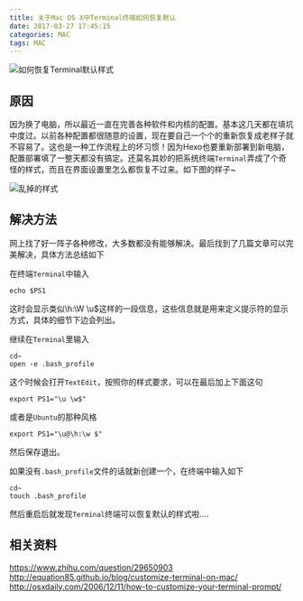 ```yaml
---
title: 关于Mac OS X中Terminal终端如何恢复默认
date: 2017-03-27 17:45:15
categories: MAC
tags: MAC
---
```

![如何恢复Terminal默认样式](http://oddt31b82.bkt.clouddn.com/image/jpg/reset_terminal.jpeg)
## 原因
因为换了电脑，所以最近一直在完善各种软件和内核的配置。基本这几天都在填坑中度过。以前各种配置都很随意的设置，现在要自己一个个的重新恢复成老样子就不容易了。这也是一种工作流程上的坏习惯！因为Hexo也要重新部署到新电脑，配置部署填了一整天都没有搞定。还莫名其妙的把系统终端`Terminal`弄成了个奇怪的样式，而且在界面设置里怎么都恢复不过来。如下图的样子~
<!--more-->
![乱掉的样式](http://oddt31b82.bkt.clouddn.com/image/jpg/reset_terminal_02.jpeg)

## 解决方法
网上找了好一阵子各种修改，大多数都没有能够解决。最后找到了几篇文章可以完美解决，具体方法总结如下

在终端`Terminal`中输入

```
echo $PS1
```

这时会显示类似\h:\W \u\$这样的一段信息，这些信息就是用来定义提示符的显示方式，具体的细节下边会列出。

继续在`Terminal`里输入

```
cd~
open -e .bash_profile
```

这个时候会打开`TextEdit`，按照你的样式要求，可以在最后加上下面这句

```
export PS1="\u \w$"
```

或者是`Ubuntu`的那种风格

```
export PS1="\u@\h:\w $"
```

然后保存退出。

如果没有`.bash_profile`文件的话就新创建一个，在终端中输入如下

```
cd~
touch .bash_profile
```

然后重启后就发现`Terminal`终端可以恢复默认的样式啦....


## 相关资料
https://www.zhihu.com/question/29650903
http://equation85.github.io/blog/customize-terminal-on-mac/
http://osxdaily.com/2006/12/11/how-to-customize-your-terminal-prompt/
